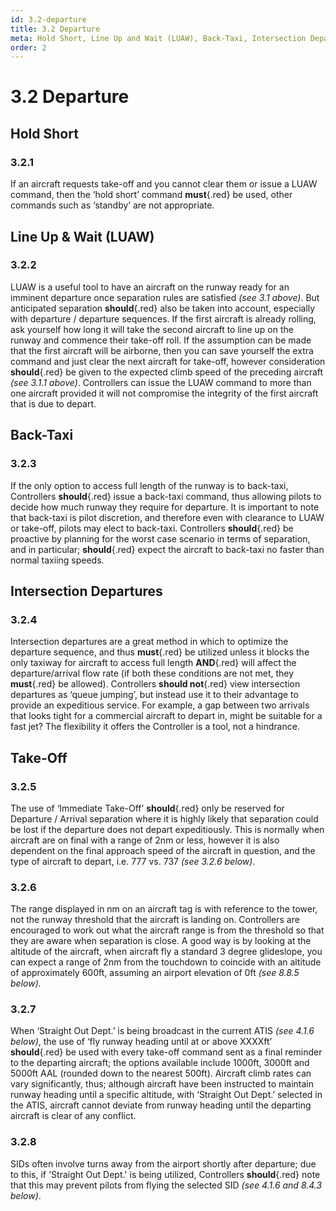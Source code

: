 ```yaml
---
id: 3.2-departure
title: 3.2 Departure
meta: Hold Short, Line Up and Wait (LUAW), Back-Taxi, Intersection Departures and Take-Off rules when operating a tower facility within Infinite Flight.
order: 2
---
```


# 3.2  Departure

 

## Hold Short

### 3.2.1    

If an aircraft requests take-off and you cannot clear them or issue a LUAW command, then the ‘hold short’ command **must**{.red} be used, other commands such as ‘standby’ are not appropriate.



## Line Up & Wait (LUAW)

### 3.2.2    

LUAW is a useful tool to have an aircraft on the runway ready for an imminent departure once separation rules are satisfied *(see 3.1 above)*. But anticipated separation **should**{.red} also be taken into account, especially with departure / departure sequences. If the first aircraft is already rolling, ask yourself how long it will take the second aircraft to line up on the runway and commence their take-off roll. If the assumption can be made that the first aircraft will be airborne, then you can save yourself the extra command and just clear the next aircraft for take-off, however consideration **should**{.red} be given to the expected climb speed of the preceding aircraft *(see 3.1.1 above)*. Controllers can issue the LUAW command to more than one aircraft provided it will not compromise the integrity of the first aircraft that is due to depart.



## Back-Taxi

### 3.2.3    

If the only option to access full length of the runway is to back-taxi, Controllers **should**{.red} issue a back-taxi command, thus allowing pilots to decide how much runway they require for departure. It is important to note that back-taxi is pilot discretion, and therefore even with clearance to LUAW or take-off, pilots may elect to back-taxi. Controllers **should**{.red} be proactive by planning for the worst case scenario in terms of separation, and in particular; **should**{.red} expect the aircraft to back-taxi no faster than normal taxiing speeds. 



## Intersection Departures

### 3.2.4    

Intersection departures are a great method in which to optimize the departure sequence, and thus **must**{.red} be utilized unless it blocks the only taxiway for aircraft to access full length **AND**{.red} will affect the departure/arrival flow rate (if both these conditions are not met, they **must**{.red} be allowed). Controllers **should not**{.red} view intersection departures as ‘queue jumping’, but instead use it to their advantage to provide an expeditious service. For example, a gap between two arrivals that looks tight for a commercial aircraft to depart in, might be suitable for a fast jet? The flexibility it offers the Controller is a tool, not a hindrance.



## Take-Off

### 3.2.5    

The use of ‘Immediate Take-Off’ **should**{.red} only be reserved for Departure / Arrival separation where it is highly likely that separation could be lost if the departure does not depart expeditiously. This is normally when aircraft are on final with a range of 2nm or less, however it is also dependent on the final approach speed of the aircraft in question, and the type of aircraft to depart, i.e. 777 vs. 737 *(see 3.2.6 below)*.



### 3.2.6    

The range displayed in nm on an aircraft tag is with reference to the tower, not the runway threshold that the aircraft is landing on. Controllers are encouraged to work out what the aircraft range is from the threshold so that they are aware when separation is close. A good way is by looking at the altitude of the aircraft, when aircraft fly a standard 3 degree glideslope, you can expect a range of 2nm from the touchdown to coincide with an altitude of approximately 600ft, assuming an airport elevation of 0ft *(see 8.8.5 below).*



### 3.2.7    

When ‘Straight Out Dept.’ is being broadcast in the current ATIS *(see 4.1.6 below)*, the use of ‘fly runway heading until at or above XXXXft’ **should**{.red} be used with every take-off command sent as a final reminder to the departing aircraft; the options available include 1000ft, 3000ft and 5000ft AAL (rounded down to the nearest 500ft). Aircraft climb rates can vary significantly, thus; although aircraft have been instructed to maintain runway heading until a specific altitude, with ‘Straight Out Dept.’ selected in the ATIS, aircraft cannot deviate from runway heading until the departing aircraft is clear of any conflict.



### 3.2.8 

SIDs often involve turns away from the airport shortly after departure; due to this, if 'Straight Out Dept.' is being utilized, Controllers **should**{.red} note that this may prevent pilots from flying the selected SID *(see 4.1.6 and 8.4.3 below)*.

 